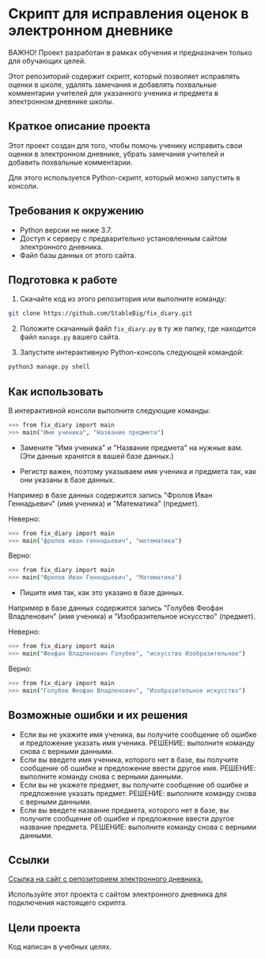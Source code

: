 # Скрипт для исправления оценок в электронном дневнике

ВАЖНО! Проект разработан в рамках обучения и предназначен только для обучающих целей.

Этот репозиторий содержит скрипт, который позволяет исправлять оценки в школе, удалять замечания и добавлять похвальные комментарии учителей для указанного ученика и предмета в электронном дневнике школы.

## Краткое описание проекта

Этот проект создан для того, чтобы помочь ученику исправить свои оценки в электронном дневнике, убрать замечания учителей и добавить похвальные комментарии.

Для этого используется Python-скрипт, который можно запустить в консоли.

## Требования к окружению

* Python версии не ниже 3.7.
* Доступ к серверу с предварительно установленным сайтом электронного дневника.
* Файл базы данных от этого сайта.

## Подготовка к работе

1. Скачайте код из этого репозитория или выполните команду:

```bash
git clone https://github.com/StableBig/fix_diary.git
```

2. Положите скачанный файл `fix_diary.py` в ту же папку, где находится файл `manage.py` вашего сайта.

3. Запустите интерактивную Python-консоль следующей командой:

```bash
python3 manage.py shell
```

## Как использовать

В интерактивной консоли выполните следующие команды:

```bash
>>> from fix_diary import main
>>> main("Имя ученика", "Название предмета")
```

* Замените "Имя ученика" и "Название предмета" на нужные вам. (Эти данные хранятся в вашей базе данных.)

* Регистр важен, поэтому указываем имя ученика и предмета так, как они указаны в базе данных.

Например в базе данных содержится запись "Фролов Иван Геннадьевич" (имя ученика) и "Математика" (предмет).

Неверно:

```bash
>>> from fix_diary import main
>>> main("фролов иван геннадьевич", "математика")
```

Верно:

```bash
>>> from fix_diary import main
>>> main("Фролов Иван Геннадьевич", "Математика")
```

* Пишите имя так, как это указано в базе данных.

Например в базе данных содержится запись "Голубев Феофан Владленович" (имя ученика) и "Изобразительное искусство" (предмет).

Неверно:

```bash
>>> from fix_diary import main
>>> main("Феофан Владленович Голубев", "искусство Изобразительное")
```

Верно:

```bash
>>> from fix_diary import main
>>> main("Голубев Феофан Владленович", "Изобразительное искусство")
```

## Возможные ошибки и их решения

* Если вы не укажите имя ученика, вы получите сообщение об ошибке и предложение указать имя ученика. РЕШЕНИЕ: выполните команду снова с верными данными.
* Если вы введете имя ученика, которого нет в базе, вы получите сообщение об ошибке и предложение ввести другое имя. РЕШЕНИЕ: выполните команду снова с верными данными.
* Если вы не укажете предмет, вы получите сообщение об ошибке и предложение указать предмет. РЕШЕНИЕ: выполните команду снова с верными данными.
* Если вы введете название предмета, которого нет в базе, вы получите сообщение об ошибке и предложение ввести другое название предмета. РЕШЕНИЕ: выполните команду снова с верными данными.

## Ссылки

[Ссылка на сайт с репозиторием электронного дневника.](https://github.com/devmanorg/e-diary)

Используйте этот проекта с сайтом электронного дневника для подключения настоящего скрипта.

## Цели проекта

Код написан в учебных целях.

